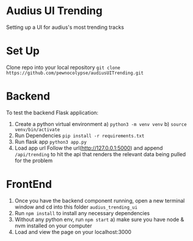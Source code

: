 # Audius UI Trending
Setting up a UI for audius's most trending tracks

# Set Up
Clone repo into your local repository
`git clone https://github.com/pewnocolypse/audiusUITrending.git`

# Backend
To test the backend Flask application:

1) Create a python virtual environment
        a) `python3 -m venv venv`
        b) `source venv/bin/activate`
2) Run Dependencies 
        `pip install -r requirements.txt`
3) Run flask app
        `python3 app.py`
4) Load app url
        Follow the url(http://127.0.0.1:5000) and append `/api/trending` to hit the api that renders the relevant data being pulled for the problem

# FrontEnd
1) Once you have the backend component running, open a new terminal window and cd into this folder `audius_trending_ui`
2) Run `npm install` to install any necessary dependencies
3) Without any python env, run `npm start`
        a) make sure you have node & nvm installed on your computer
4) Load and view the page on your localhost:3000
